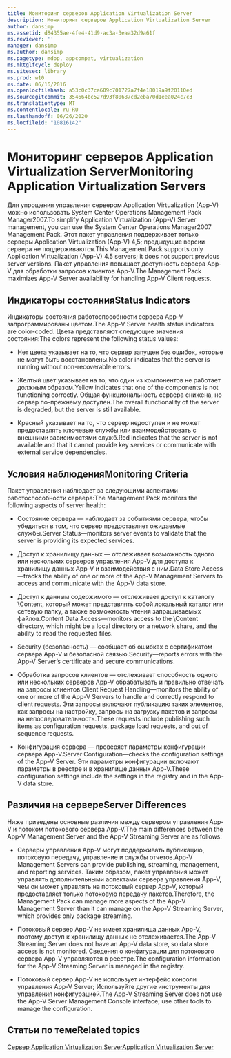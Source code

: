 ```yaml
---
title: Мониторинг серверов Application Virtualization Server
description: Мониторинг серверов Application Virtualization Server
author: dansimp
ms.assetid: d84355ae-4fe4-41d9-ac3a-3eaa32d9a61f
ms.reviewer: ''
manager: dansimp
ms.author: dansimp
ms.pagetype: mdop, appcompat, virtualization
ms.mktglfcycl: deploy
ms.sitesec: library
ms.prod: w10
ms.date: 06/16/2016
ms.openlocfilehash: a53c0c37ca609c701727a7f4e18019a9f20110ed
ms.sourcegitcommit: 354664bc527d93f80687cd2eba70d1eea024c7c3
ms.translationtype: MT
ms.contentlocale: ru-RU
ms.lasthandoff: 06/26/2020
ms.locfileid: "10816142"
---
```

# <span data-ttu-id="3ed72-103">Мониторинг серверов Application Virtualization Server</span><span class="sxs-lookup"><span data-stu-id="3ed72-103">Monitoring Application Virtualization Servers</span></span>


<span data-ttu-id="3ed72-104">Для упрощения управления сервером Application Virtualization (App-V) можно использовать System Center Operations Management Pack Manager2007.</span><span class="sxs-lookup"><span data-stu-id="3ed72-104">To simplify Application Virtualization (App-V) Server management, you can use the System Center Operations Manager2007 Management Pack.</span></span> <span data-ttu-id="3ed72-105">Этот пакет управления поддерживает только серверы Application Virtualization (App-V) 4,5; предыдущие версии сервера не поддерживаются.</span><span class="sxs-lookup"><span data-stu-id="3ed72-105">This Management Pack supports only Application Virtualization (App-V) 4.5 servers; it does not support previous server versions.</span></span> <span data-ttu-id="3ed72-106">Пакет управления повышает доступность сервера App-V для обработки запросов клиентов App-V.</span><span class="sxs-lookup"><span data-stu-id="3ed72-106">The Management Pack maximizes App-V Server availability for handling App-V Client requests.</span></span>

## <span data-ttu-id="3ed72-107">Индикаторы состояния</span><span class="sxs-lookup"><span data-stu-id="3ed72-107">Status Indicators</span></span>


<span data-ttu-id="3ed72-108">Индикаторы состояния работоспособности сервера App-V запрограммированы цветом.</span><span class="sxs-lookup"><span data-stu-id="3ed72-108">The App-V Server health status indicators are color-coded.</span></span> <span data-ttu-id="3ed72-109">Цвета представляют следующие значения состояния:</span><span class="sxs-lookup"><span data-stu-id="3ed72-109">The colors represent the following status values:</span></span>

-   <span data-ttu-id="3ed72-110">Нет цвета указывает на то, что сервер запущен без ошибок, которые не могут быть восстановлены.</span><span class="sxs-lookup"><span data-stu-id="3ed72-110">No color indicates that the server is running without non-recoverable errors.</span></span>

-   <span data-ttu-id="3ed72-111">Желтый цвет указывает на то, что один из компонентов не работает должным образом.</span><span class="sxs-lookup"><span data-stu-id="3ed72-111">Yellow indicates that one of the components is not functioning correctly.</span></span> <span data-ttu-id="3ed72-112">Общая функциональность сервера снижена, но сервер по-прежнему доступен.</span><span class="sxs-lookup"><span data-stu-id="3ed72-112">The overall functionality of the server is degraded, but the server is still available.</span></span>

-   <span data-ttu-id="3ed72-113">Красный указывает на то, что сервер недоступен и не может предоставлять ключевые службы или взаимодействовать с внешними зависимостями служб.</span><span class="sxs-lookup"><span data-stu-id="3ed72-113">Red indicates that the server is not available and that it cannot provide key services or communicate with external service dependencies.</span></span>

## <span data-ttu-id="3ed72-114">Условия наблюдения</span><span class="sxs-lookup"><span data-stu-id="3ed72-114">Monitoring Criteria</span></span>


<span data-ttu-id="3ed72-115">Пакет управления наблюдает за следующими аспектами работоспособности сервера:</span><span class="sxs-lookup"><span data-stu-id="3ed72-115">The Management Pack monitors the following aspects of server health:</span></span>

-   <span data-ttu-id="3ed72-116">Состояние сервера — наблюдает за событиями сервера, чтобы убедиться в том, что сервер предоставляет ожидаемые службы.</span><span class="sxs-lookup"><span data-stu-id="3ed72-116">Server Status—monitors server events to validate that the server is providing its expected services.</span></span>

-   <span data-ttu-id="3ed72-117">Доступ к хранилищу данных — отслеживает возможность одного или нескольких серверов управления App-V для доступа к хранилищу данных App-V и взаимодействия с ним.</span><span class="sxs-lookup"><span data-stu-id="3ed72-117">Data Store Access—tracks the ability of one or more of the App-V Management Servers to access and communicate with the App-V data store.</span></span>

-   <span data-ttu-id="3ed72-118">Доступ к данным содержимого — отслеживает доступ к каталогу \\Content, который может представлять собой локальный каталог или сетевую папку, а также возможность чтения запрашиваемых файлов.</span><span class="sxs-lookup"><span data-stu-id="3ed72-118">Content Data Access—monitors access to the \\Content directory, which might be a local directory or a network share, and the ability to read the requested files.</span></span>

-   <span data-ttu-id="3ed72-119">Security (безопасность) — сообщает об ошибках с сертификатом сервера App-V и безопасной связью.</span><span class="sxs-lookup"><span data-stu-id="3ed72-119">Security—reports errors with the App-V Server’s certificate and secure communications.</span></span>

-   <span data-ttu-id="3ed72-120">Обработка запросов клиентов — отслеживает способность одного или нескольких серверов App-V обрабатывать и правильно отвечать на запросы клиентов.</span><span class="sxs-lookup"><span data-stu-id="3ed72-120">Client Request Handling—monitors the ability of one or more of the App-V Servers to handle and correctly respond to client requests.</span></span> <span data-ttu-id="3ed72-121">Эти запросы включают публикацию таких элементов, как запросы на настройку, запросы на загрузку пакетов и запросы на непоследовательность.</span><span class="sxs-lookup"><span data-stu-id="3ed72-121">These requests include publishing such items as configuration requests, package load requests, and out of sequence requests.</span></span>

-   <span data-ttu-id="3ed72-122">Конфигурация сервера — проверяет параметры конфигурации сервера App-V.</span><span class="sxs-lookup"><span data-stu-id="3ed72-122">Server Configuration—checks the configuration settings of the App-V Server.</span></span> <span data-ttu-id="3ed72-123">Эти параметры конфигурации включают параметры в реестре и в хранилище данных App-V.</span><span class="sxs-lookup"><span data-stu-id="3ed72-123">These configuration settings include the settings in the registry and in the App-V data store.</span></span>

## <span data-ttu-id="3ed72-124">Различия на сервере</span><span class="sxs-lookup"><span data-stu-id="3ed72-124">Server Differences</span></span>


<span data-ttu-id="3ed72-125">Ниже приведены основные различия между сервером управления App-V и потоком потокового сервера App-V.</span><span class="sxs-lookup"><span data-stu-id="3ed72-125">The main differences between the App-V Management Server and the App-V Streaming Server are as follows:</span></span>

-   <span data-ttu-id="3ed72-126">Серверы управления App-V могут поддерживать публикацию, потоковую передачу, управление и службы отчетов.</span><span class="sxs-lookup"><span data-stu-id="3ed72-126">App-V Management Servers can provide publishing, streaming, management, and reporting services.</span></span> <span data-ttu-id="3ed72-127">Таким образом, пакет управления может управлять дополнительными аспектами сервера управления App-V, чем он может управлять на потоковый сервер App-V, который предоставляет только потоковую передачу пакетов.</span><span class="sxs-lookup"><span data-stu-id="3ed72-127">Therefore, the Management Pack can manage more aspects of the App-V Management Server than it can manage on the App-V Streaming Server, which provides only package streaming.</span></span>

-   <span data-ttu-id="3ed72-128">Потоковый сервер App-V не имеет хранилища данных App-V, поэтому доступ к хранилищу данных не отслеживается.</span><span class="sxs-lookup"><span data-stu-id="3ed72-128">The App-V Streaming Server does not have an App-V data store, so data store access is not monitored.</span></span> <span data-ttu-id="3ed72-129">Сведения о конфигурации для потокового сервера App-V управляются в реестре.</span><span class="sxs-lookup"><span data-stu-id="3ed72-129">The configuration information for the App-V Streaming Server is managed in the registry.</span></span>

-   <span data-ttu-id="3ed72-130">Потоковый сервер App-V не использует интерфейс консоли управления App-V Server; Используйте другие инструменты для управления конфигурацией.</span><span class="sxs-lookup"><span data-stu-id="3ed72-130">The App-V Streaming Server does not use the App-V Server Management Console interface; use other tools to manage the configuration.</span></span>

## <span data-ttu-id="3ed72-131">Статьи по теме</span><span class="sxs-lookup"><span data-stu-id="3ed72-131">Related topics</span></span>


[<span data-ttu-id="3ed72-132">Сервер Application Virtualization Server</span><span class="sxs-lookup"><span data-stu-id="3ed72-132">Application Virtualization Server</span></span>](application-virtualization-server.md)

 

 





